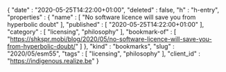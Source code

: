 {
  "date" : "2020-05-25T14:22:00+01:00",
  "deleted" : false,
  "h" : "h-entry",
  "properties" : {
    "name" : [ "No software licence will save you from hyperbolic doubt" ],
    "published" : [ "2020-05-25T14:22:00+01:00" ],
    "category" : [ "licensing", "philosophy" ],
    "bookmark-of" : [ "https://shkspr.mobi/blog/2020/05/no-software-licence-will-save-you-from-hyperbolic-doubt/" ]
  },
  "kind" : "bookmarks",
  "slug" : "2020/05/esm55",
  "tags" : [ "licensing", "philosophy" ],
  "client_id" : "https://indigenous.realize.be"
}
